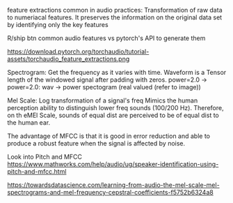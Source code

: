 feature extractions common in audio practices:
Transformation of raw data to numeriacal features.
It preserves the information on the original data set by identifying only the key features

R/ship btn common audio features vs pytorch's API to generate them

https://download.pytorch.org/torchaudio/tutorial-assets/torchaudio_feature_extractions.png

Spectrogram: Get the frequency as it varies with time.
Waveform is a Tensor
length of the windowed signal after padding with zeros.
power=2.0 -> power=2.0: wav -> power spectogram (real valued (refer to image))

Mel Scale:
 Log transformation of a signal's freq
 Mimics the human perception ability to distinguish lower freq sounds (100/200 Hz).
Therefore, on th eMEl Scale, sounds of equal dist are perceived to be of equal dist to the human ear.


The advantage of MFCC is that it is good in error reduction and able to produce a robust feature when the signal is affected by noise.


Look into Pitch and MFCC
https://www.mathworks.com/help/audio/ug/speaker-identification-using-pitch-and-mfcc.html

https://towardsdatascience.com/learning-from-audio-the-mel-scale-mel-spectrograms-and-mel-frequency-cepstral-coefficients-f5752b6324a8